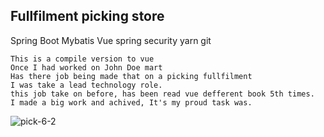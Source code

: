 ## Fullfilment picking store
 Spring Boot Mybatis Vue spring security yarn git
```
This is a compile version to vue
Once I had worked on John Doe mart
Has there job being made that on a picking fullfilment
I was take a lead technology role.
this job take on before, has been read vue defferent book 5th times.
I made a big work and achived, It's my proud task was.

```
![pick-6-2](https://user-images.githubusercontent.com/82093656/120873733-48386880-c5de-11eb-8e16-facb626b1fd3.gif)